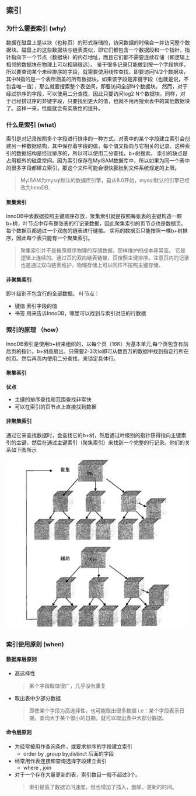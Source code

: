 
## 索引

### 为什么需要索引 (why)

数据在磁盘上是以块（也称页）的形式存储的，访问数据的时候会一并访问整个数据块。磁盘上的这些数据块与链表类似，即它们都包含一个数据段和一个指针，指针指向下一个节点（数据块）的内存地址，而且它们都不需要连续存储（即逻辑上相邻的数据块在物理上可以相隔很远）。
鉴于很多记录只能做到按一个字段排序，所以要查询某个未经排序的字段，就需要使用线性查找，即要访问N/2个数据块，其中N指的是一个表所涵盖的所有数据块。如果该字段是非键字段（也就是说，不包含唯一值），那么就要搜索整个表空间，即要访问全部N个数据块。
然而，对于经过排序的字段，可以使用二分查找，因此只要访问log2 N个数据块。同样，对于已经排过序的非键字段，只要找到更大的值，也就不用再搜索表中的其他数据块了。这样一来，性能就会有实质性的提升。

### 什么是索引 (what)

索引是对记录按照多个字段进行排序的一种方式。对表中的某个字段建立索引会创建另一种数据结构，其中保存着字段的值，每个值又指向与它相关的记录。这种索引的数据结构是经过排序的，所以可以使用二分查找，b+树搜索。
索引的缺点是占用额外的磁盘空间。因为索引保存在MyISAM数据库中，所以如果为同一个表中的很多字段都建立索引，那这个文件可能会很快膨胀到文件系统规定的上限。
> MyISAM为mysql默认的数据库引擎，自从8.0开始，mysql默认的引擎已经改为InnoDB.

  #### 聚集索引
  InnoDB中表数据按照主键顺序存放，聚集索引就是按照每张表的主键构造一颗b+树，叶节点中存有整张表的行记录数据，因此聚集索引的页节点也是数据页。每个数据页都通过一个双向的链表进行链接。
  实际的数据页只能按照一棵b+树排序，因此每个表只能有一个聚集索引。
  > 聚集索引并不是按照顺序物理的存储数据，那样维护的成本非常高。
  > 它是逻辑上连续的。通过页的双向链表链接，页按照主键排序。注意页内的记录也是通过双向链表维护，物理存储上可以同样不按照主键存储。
  #### 非聚集索引
   即叶级别不包含行的全部数据。
  叶节点：
  - 键值  索引字段的值
  - 书签  用来告诉InnoDB，哪里可以找到与索引对应的行数据


### 索引的原理 （how）
InnoDB索引是使用b+树来组织的，以每个页（16K）为基本单元,每个页包含有前后页的指针。b+树高扇出，只需要2-3次io即可从数百万的数据中找到指定行所在的页。然后再页内使用二分查找，来锁定具体行。

  #### 聚集索引
  **优点**
  - 主键的排序查找和范围查找非常快
  - 可以在索引的页节点上直接找到数据
  #### 非聚集索引
  通过它来查找数据时，会查找它的b+树，然后通过叶级别的指针获得指向主键索引的主键，然后在通过主键索引（聚集索引）来找到一个完整的行记录。他们的关系如下图所示

  ![relationship](pictures/relationship.png)

### 索引使用原则 (when)
#### 数据库层原则
+ 高选择性
  >某个字段取值很广，几乎没有重复

+ 取出表中少部分数据
  > 即使某个字段为高选择性，也可能取出很多数据
  > i.e：某个字段表示日期，查询大于某个很小的日期，就可以取出表中大部分数据。

#### 命令层原则
+ 为经常被用作查询条件，或要求排序的字段建立索引
  - order by ,group by,distinct 后面的字段
+ 经常用作表连接和查询选择字段建立索引
  - where , join
+ 对于一个存在大量更新的表，索引数目一般不超过3个。
  > 索引提高了数据访问速度，但也增加了插入，删除，更新的时间。
